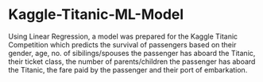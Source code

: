 # Kaggle-Titanic-ML-Model
Using Linear Regression, a model was prepared for the Kaggle Titanic Competition which predicts the survival of passengers based on their gender, age, no. of sibilings/spouses the passenger has aboard the Titanic, their ticket class, the number of parents/children the passenger has aboard the Titanic, the fare paid by the passenger and their port of embarkation.
